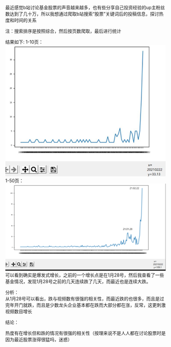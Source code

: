 最近感觉b站讨论基金股票的声音越来越多，也有些分享自己投资经验的up主粉丝数达到了几十万，所以我想通过爬取b站搜索“股票”关键词后的投稿信息，探讨热度和时间的关系
  
注：搜索排序是按照综合，然后按页数爬取，最后进行统计
  
结果如下:
1-10页：  
![股票关键词热度](./1-10.JPG)  
1-50页：  
![股票关键词热度](./1-50.png)  
可以看到确实是爆发式增长，之前的一个增长点是在1月28号，然后我查看了一些基金情况，发现1月28号之前的几天连续跌了几天，而最近也是连续大跌。   

分析：  
从1月28号可以看出，跌与视频数有很强的相关性，而最近跌的也很多，而且是过完年开门就跌，而且是少数龙头企业基本都在跌而大部分都在涨，反常，这更刺激视频数目增长
  
结论：
  
热度有在增长但和跌的情况有很强的相关性（按理来说不是人人都在讨论股票时是因为最近股票涨得很猛吗，迷惑）